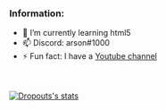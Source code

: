 ### Information:
- 🌱 I’m currently learning html5
- 📫 Discord: arson#1000
- ⚡ Fun fact: I have a [Youtube channel](https://youtube.com/arsonic)
</a>
<br>
<br>
<a href="https://github.com/iArsonic
  <img align="center" src="https://github-readme-stats.vercel.app/api?username=iArsonic&show_icons=true&include_all_commits=true&show_icons=true&title_color=fff&icon_color=79ff97&text_color=9f9f9f&bg_color=151515" alt="Arson's stats" /><a href="https://github.com/Dropout1337">
  <img align="center" src="https://github-readme-stats.vercel.app/api?username=iArsonic&show_icons=true&include_all_commits=true&show_icons=true&title_color=fff&icon_color=79ff97&text_color=9f9f9f&bg_color=151515" alt="Dropouts's stats" />
